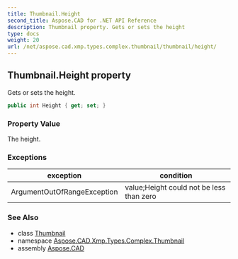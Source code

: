 ```yaml
---
title: Thumbnail.Height
second_title: Aspose.CAD for .NET API Reference
description: Thumbnail property. Gets or sets the height
type: docs
weight: 20
url: /net/aspose.cad.xmp.types.complex.thumbnail/thumbnail/height/
---
```

## Thumbnail.Height property

Gets or sets the height.

```csharp
public int Height { get; set; }
```

### Property Value

The height.

### Exceptions

| exception | condition |
| --- | --- |
| ArgumentOutOfRangeException | value;Height could not be less than zero |

### See Also

* class [Thumbnail](../)
* namespace [Aspose.CAD.Xmp.Types.Complex.Thumbnail](../../thumbnail/)
* assembly [Aspose.CAD](../../../)


